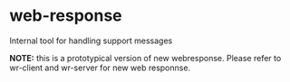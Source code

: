 # web-response
Internal tool for handling support messages

**NOTE:** this is a prototypical version of new webresponse. Please refer to wr-client and wr-server for new web responnse.
